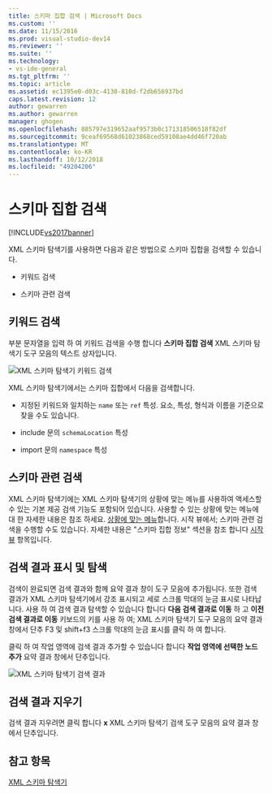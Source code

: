 ```yaml
---
title: 스키마 집합 검색 | Microsoft Docs
ms.custom: ''
ms.date: 11/15/2016
ms.prod: visual-studio-dev14
ms.reviewer: ''
ms.suite: ''
ms.technology:
- vs-ide-general
ms.tgt_pltfrm: ''
ms.topic: article
ms.assetid: ec1395e0-d03c-4130-810d-f2db656937bd
caps.latest.revision: 12
author: gewarren
ms.author: gewarren
manager: ghogen
ms.openlocfilehash: 885797e319652aaf9573b0c171318506518f82df
ms.sourcegitcommit: 9ceaf69568d61023868ced59108ae4dd46f720ab
ms.translationtype: MT
ms.contentlocale: ko-KR
ms.lasthandoff: 10/12/2018
ms.locfileid: "49204206"
---
```

# <a name="searching-the-schema-set"></a>스키마 집합 검색
[!INCLUDE[vs2017banner](../includes/vs2017banner.md)]

  
XML 스키마 탐색기를 사용하면 다음과 같은 방법으로 스키마 집합을 검색할 수 있습니다.  
  
-   키워드 검색  
  
-   스키마 관련 검색  
  
## <a name="keyword-search"></a>키워드 검색  
 부분 문자열을 입력 하 여 키워드 검색을 수행 합니다 **스키마 집합 검색** XML 스키마 탐색기 도구 모음의 텍스트 상자입니다.  
  
 ![XML 스키마 탐색기 키워드 검색](../xml-tools/media/schemaexplorersearch.gif "SchemaExplorerSearch")  
  
 XML 스키마 탐색기에서는 스키마 집합에서 다음을 검색합니다.  
  
-   지정된 키워드와 일치하는 `name` 또는 `ref` 특성. 요소, 특성, 형식과 이름을 기준으로 찾을 수도 있습니다.  
  
-   include 문의 `schemaLocation` 특성  
  
-   import 문의 `namespace` 특성  
  
## <a name="schema-specific-search"></a>스키마 관련 검색  
 XML 스키마 탐색기에는 XML 스키마 탐색기의 상황에 맞는 메뉴를 사용하여 액세스할 수 있는 기본 제공 검색 기능도 포함되어 있습니다. 사용할 수 있는 상황에 맞는 메뉴에 대 한 자세한 내용은 참조 하세요. [상황에 맞는 메뉴](../xml-tools/context-menus-xml-schema-explorer.md)합니다. 시작 뷰에서; 스키마 관련 검색을 수행할 수도 있습니다. 자세한 내용은 "스키마 집합 정보" 섹션을 참조 합니다 [시작 뷰](../xml-tools/start-view.md) 항목입니다.  
  
## <a name="displaying-and-navigating-search-results"></a>검색 결과 표시 및 탐색  
 검색이 완료되면 검색 결과와 함께 요약 결과 창이 도구 모음에 추가됩니다. 또한 검색 결과가 XML 스키마 탐색기에서 강조 표시되고 세로 스크롤 막대의 눈금 표시로 나타납니다. 사용 하 여 검색 결과 탐색할 수 있습니다 합니다 **다음 검색 결과로 이동** 하 고 **이전 검색 결과로 이동** 키보드의 키를 사용 하 여; XML 스키마 탐색기 도구 모음의 요약 결과 창에서 단추 F3 및 shift+f3 스크롤 막대의 눈금 표시를 클릭 하 여 합니다.  
  
 클릭 하 여 작업 영역에 검색 결과 추가할 수 있습니다 합니다 **작업 영역에 선택한 노드 추가** 요약 결과 창에서 단추입니다.  
  
 ![XML 스키마 탐색기 검색 결과](../xml-tools/media/schemaexplorersearchresult.gif "SchemaExplorerSearchResult")  
  
## <a name="clearing-search-results"></a>검색 결과 지우기  
 검색 결과 지우려면 클릭 합니다 **x** XML 스키마 탐색기 검색 도구 모음의 요약 결과 창에서 단추입니다.  
  
## <a name="see-also"></a>참고 항목  
 [XML 스키마 탐색기](../xml-tools/xml-schema-explorer.md)



